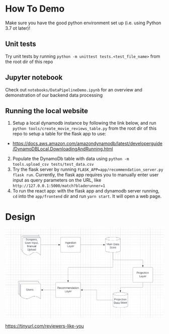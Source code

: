 # How To Demo

Make sure you have the good python environment set up (i.e. using Python 3.7 ot later)!

## Unit tests

Try unit tests by running `python -m unittest tests.<test_file_name>` from the root dir of this repo

## Jupyter notebook

Check out `notebooks/DataPipelineDemo.ipynb` for an overview and demonstration of our backend data processing

## Running the local website

1. Setup a local dynamodb instance by following the link below, and run `python tools/create_movie_reviews_table.py` from the root dir of this repo to setup a table for the flask app to use:
  * https://docs.aws.amazon.com/amazondynamodb/latest/developerguide/DynamoDBLocal.DownloadingAndRunning.html
2. Populate the DynamoDb table with data using `python -m tools.upload_csv tests/test_data.csv`
3. Try the flask server by running `FLASK_APP=app/recommendation_server.py flask run`. Currently, the flask app requires you to manually enter user input as query parameters on the URL, like `http://127.0.0.1:5000/match?bladerunner=1`
4. To run the react app: with the flask app and dynamodb server running, `cd` into the `app/frontend` dir and run `yarn start`. It will open a web page. 

# Design

![image info](./images/SystemDesign.png)

https://tinyurl.com/reviewers-like-you

